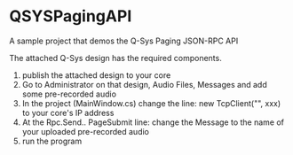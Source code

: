 # QSYSPagingAPI
A sample project that demos the Q-Sys Paging JSON-RPC API

The attached Q-Sys design has the required components.

1) publish the attached design to your core
2) Go to Administrator on that design, Audio Files, Messages and add some pre-recorded audio
3) In the project (MainWindow.cs) change the line: new TcpClient("<ip address>", xxx) to your core's IP address
4) At the Rpc.Send.. PageSubmit line: change the Message to the name of your uploaded pre-recorded audio
5) run the program
